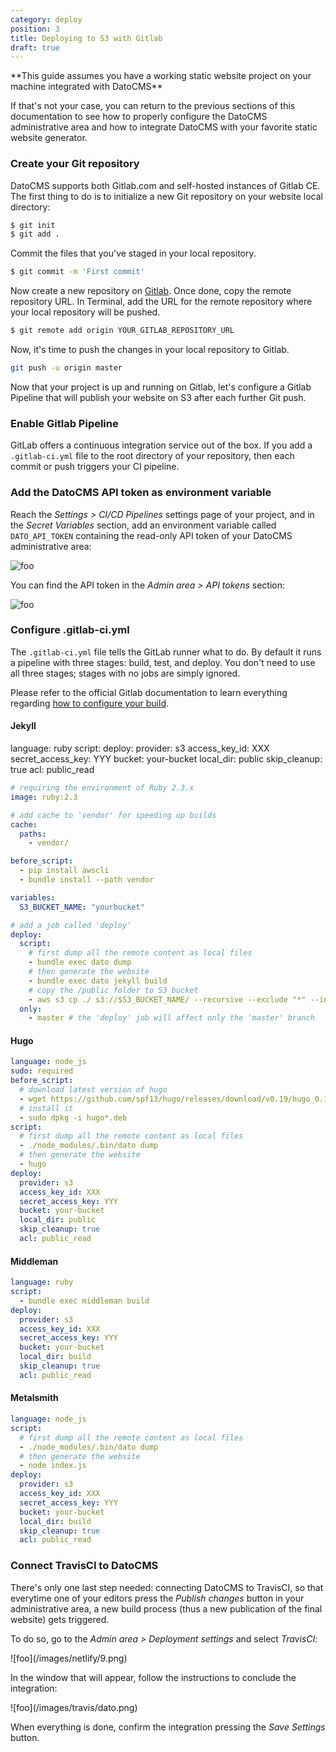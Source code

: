 ```yaml
---
category: deploy
position: 3
title: Deploying to S3 with Gitlab
draft: true
---
```


<div class="note">
**This guide assumes you have a working static website project on your machine integrated with DatoCMS**

If that's not your case, you can return to the previous sections of this documentation to see how to properly configure the DatoCMS administrative area and how to integrate DatoCMS with your favorite static website generator. 
</div>

### Create your Git repository

DatoCMS supports both Gitlab.com and self-hosted instances of Gitlab CE. The first thing to do is to initialize a new Git repository on your website local directory:

```bash
$ git init
$ git add .
```

Commit the files that you've staged in your local repository.

```bash
$ git commit -m 'First commit'
```

Now create a new repository on [Gitlab](https://gitlab.com/projects/new). Once done, copy the remote repository URL. In Terminal, add the URL for the remote repository where your local repository will be pushed.

```bash
$ git remote add origin YOUR_GITLAB_REPOSITORY_URL
```

Now, it's time to push the changes in your local repository to Gitlab.

```bash
git push -u origin master
```

Now that your project is up and running on Gitlab, let's configure a Gitlab Pipeline that will publish your website on S3 after each further Git push.

### Enable Gitlab Pipeline

GitLab offers a continuous integration service out of the box. If you add a `.gitlab-ci.yml` file to the root directory of your repository, then each commit or push triggers your CI pipeline.

### Add the DatoCMS API token as environment variable

Reach the *Settings > CI/CD Pipelines* settings page of your project, and in the *Secret Variables* section, add an environment variable called `DATO_API_TOKEN` containing the read-only API token of your DatoCMS administrative area:

![foo](/images/gitlab/env.png)

You can find the API token in the *Admin area > API tokens* section:

![foo](/images/api-token.png)

### Configure .gitlab-ci.yml

The `.gitlab-ci.yml` file tells the GitLab runner what to do. By default it runs
a pipeline with three stages: build, test, and deploy. You don't need to
use all three stages; stages with no jobs are simply ignored.

Please refer to the official Gitlab documentation to learn everything regarding [how to configure your build](https://gitlab.com/help/ci/quick_start/README).

#### Jekyll

language: ruby
script:
deploy:
  provider: s3
  access_key_id: XXX
  secret_access_key: YYY
  bucket: your-bucket
  local_dir: public
  skip_cleanup: true
  acl: public_read

```yaml
# requiring the environment of Ruby 2.3.x
image: ruby:2.3

# add cache to 'vendor' for speeding up builds
cache:
  paths: 
    - vendor/

before_script:
  - pip install awscli
  - bundle install --path vendor

variables:
  S3_BUCKET_NAME: "yourbucket"

# add a job called 'deploy'
deploy:
  script:
    # first dump all the remote content as local files
    - bundle exec dato dump
    # then generate the website
    - bundle exec dato jekyll build
    # copy the /public folder to S3 bucket
    - aws s3 cp ./ s3://$S3_BUCKET_NAME/ --recursive --exclude "*" --include "*.html"
  only:
    - master # the 'deploy' job will affect only the 'master' branch
```

#### Hugo

```yaml
language: node_js
sudo: required
before_script:
  # download latest version of hugo
  - wget https://github.com/spf13/hugo/releases/download/v0.19/hugo_0.19-64bit.deb
  # install it
  - sudo dpkg -i hugo*.deb
script:
  # first dump all the remote content as local files
  - ./node_modules/.bin/dato dump
  # then generate the website
  - hugo
deploy:
  provider: s3
  access_key_id: XXX
  secret_access_key: YYY
  bucket: your-bucket
  local_dir: public
  skip_cleanup: true
  acl: public_read
```

#### Middleman

```yaml
language: ruby
script:
  - bundle exec middleman build
deploy:
  provider: s3
  access_key_id: XXX
  secret_access_key: YYY
  bucket: your-bucket
  local_dir: build
  skip_cleanup: true
  acl: public_read
```

#### Metalsmith

```yaml
language: node_js
script:
  # first dump all the remote content as local files
  - ./node_modules/.bin/dato dump
  # then generate the website
  - node index.js
deploy:
  provider: s3
  access_key_id: XXX
  secret_access_key: YYY
  bucket: your-bucket
  local_dir: build
  skip_cleanup: true
  acl: public_read
```

### Connect TravisCI to DatoCMS

There's only one last step needed: connecting DatoCMS to TravisCI, so that everytime one of your editors press the *Publish changes* button in your administrative area, a new build process (thus a new publication of the final website) gets triggered.

To do so, go to the *Admin area > Deployment settings* and select *TravisCI*:

<div class="smaller">
![foo](/images/netlify/9.png)
</div>

In the window that will appear, follow the instructions to conclude the integration:

<div class="smaller">
![foo](/images/travis/dato.png)
</div>

When everything is done, confirm the integration pressing the *Save Settings* button.


